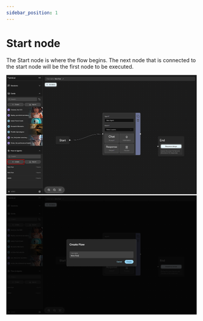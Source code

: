 ```yaml
---
sidebar_position: 1
---
```


# Start node

The Start node is where the flow begins. The next node that is connected to the start node will be the first node to be executed.

![Start node](./images/start-node.png)
![Create node](./images/start-create-node.png)
